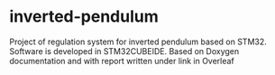 # inverted-pendulum
Project of regulation system for inverted pendulum based on STM32. Software is developed in STM32CUBEIDE. Based on Doxygen documentation and with report written under link in Overleaf
